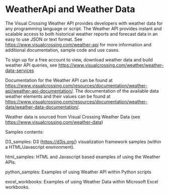 # WeatherApi and Weather Data

The Visual Crossing Weather API provides developers with weather data for any programming language or script. The Weather API provides instant and scalable access to both historical weather reports and forecast data in an easy to use JSON or text format. See https://www.visualcrossing.com/weather-api for more information and additional documentation, sample code and use cases.

To sign up for a free account to view,  download weather data and build weather API queries, see  https://www.visualcrossing.com/weather/weather-data-services

Documentation for the Weather API can be found at https://www.visualcrossing.com/resources/documentation/weather-api/weather-api-documentation/. The documentation of the available data weather elements and their values can be found at https://www.visualcrossing.com/resources/documentation/weather-data/weather-data-documentation/.

Weather data is sourced from Visual Crossing Weather Data (see https://www.visualcrossing.com/weather-data)


Samples contents:

D3_samples: D3 (https://d3js.org/) visualization framework samples (within a HTML/Javascript environment).

html_samples: HTML and Javascript based examples of using the Weather APIs.

python_samples: Examples of using Weather API within Python scripts

excel_workbooks: Examples of using Weather Data within Microsoft Excel workbooks.

